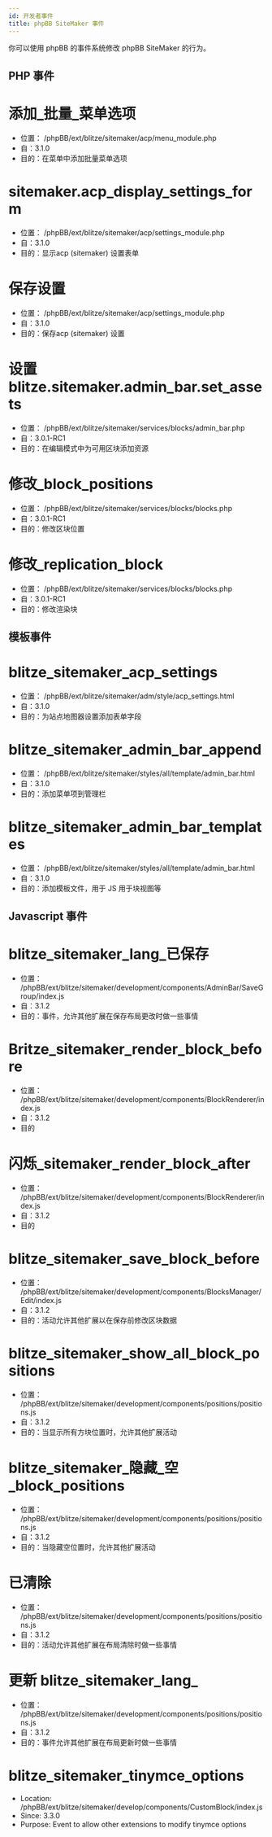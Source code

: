 ```yaml
---
id: 开发者事件
title: phpBB SiteMaker 事件
---
```


你可以使用 phpBB 的事件系统修改 phpBB SiteMaker 的行为。

## PHP 事件

# 添加_批量_菜单选项

- 位置： /phpBB/ext/blitze/sitemaker/acp/menu_module.php
- 自：3.1.0
- 目的：在菜单中添加批量菜单选项

# sitemaker.acp_display_settings_form

- 位置： /phpBB/ext/blitze/sitemaker/acp/settings_module.php
- 自：3.1.0
- 目的：显示acp (sitemaker) 设置表单

# 保存设置

- 位置： /phpBB/ext/blitze/sitemaker/acp/settings_module.php
- 自：3.1.0
- 目的：保存acp (sitemaker) 设置

# 设置 blitze.sitemaker.admin_bar.set_assets

- 位置： /phpBB/ext/blitze/sitemaker/services/blocks/admin_bar.php
- 自：3.0.1-RC1
- 目的：在编辑模式中为可用区块添加资源

# 修改_block_positions

- 位置： /phpBB/ext/blitze/sitemaker/services/blocks/blocks.php
- 自：3.0.1-RC1
- 目的：修改区块位置

# 修改_replication_block

- 位置： /phpBB/ext/blitze/sitemaker/services/blocks/blocks.php
- 自：3.0.1-RC1
- 目的：修改渲染块

## 模板事件

# blitze_sitemaker_acp_settings

- 位置： /phpBB/ext/blitze/sitemaker/adm/style/acp_settings.html
- 自：3.1.0
- 目的：为站点地图器设置添加表单字段

# blitze_sitemaker_admin_bar_append

- 位置： /phpBB/ext/blitze/sitemaker/styles/all/template/admin_bar.html
- 自：3.1.0
- 目的：添加菜单项到管理栏

# blitze_sitemaker_admin_bar_templates

- 位置： /phpBB/ext/blitze/sitemaker/styles/all/template/admin_bar.html
- 自：3.1.0
- 目的：添加模板文件，用于 JS 用于块视图等

## Javascript 事件

# blitze_sitemaker_lang_已保存

- 位置： /phpBB/ext/blitze/sitemaker/development/components/AdminBar/SaveGroup/index.js
- 自：3.1.2
- 目的：事件，允许其他扩展在保存布局更改时做一些事情

# Britze_sitemaker_render_block_before

- 位置： /phpBB/ext/blitze/sitemaker/development/components/BlockRenderer/index.js
- 自：3.1.2
- 目的

# 闪烁_sitemaker_render_block_after

- 位置： /phpBB/ext/blitze/sitemaker/development/components/BlockRenderer/index.js
- 自：3.1.2
- 目的

# blitze_sitemaker_save_block_before

- 位置： /phpBB/ext/blitze/sitemaker/development/components/BlocksManager/Edit/index.js
- 自：3.1.2
- 目的：活动允许其他扩展以在保存前修改区块数据

# blitze_sitemaker_show_all_block_positions

- 位置： /phpBB/ext/blitze/sitemaker/development/components/positions/positions.js
- 自：3.1.2
- 目的：当显示所有方块位置时，允许其他扩展活动

# blitze_sitemaker_隐藏_空_block_positions

- 位置： /phpBB/ext/blitze/sitemaker/development/components/positions/positions.js
- 自：3.1.2
- 目的：当隐藏空位置时，允许其他扩展活动

# 已清除

- 位置： /phpBB/ext/blitze/sitemaker/development/components/positions/positions.js
- 自：3.1.2
- 目的：活动允许其他扩展在布局清除时做一些事情

# 更新 blitze_sitemaker_lang_

- 位置： /phpBB/ext/blitze/sitemaker/development/components/positions/positions.js
- 自：3.1.2
- 目的：事件允许其他扩展在布局更新时做一些事情

# blitze_sitemaker_tinymce_options

- Location: /phpBB/ext/blitze/sitemaker/develop/components/CustomBlock/index.js
- Since: 3.3.0
- Purpose: Event to allow other extensions to modify tinymce options